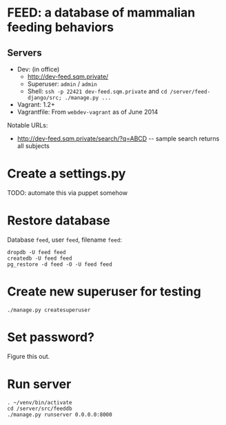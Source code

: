 FEED: a database of mammalian feeding behaviors
====

Servers
----

 * Dev: (in office)
   * http://dev-feed.sqm.private/ 
   * Superuser: `admin` / `admin`
   * Shell: `ssh -p 22421 dev-feed.sqm.private` and `cd /server/feed-django/src; ./manage.py ...`
 * Vagrant: 1.2+
 * Vagrantfile: From `webdev-vagrant` as of June 2014

Notable URLs:

 * http://dev-feed.sqm.private/search/?q=ABCD -- sample search returns all subjects

Create a settings.py
====

TODO: automate this via puppet somehow

Restore database
====
Database `feed`, user `feed`, filename `feed`:

```
dropdb -U feed feed
createdb -U feed feed
pg_restore -d feed -O -U feed feed
```

Create new superuser for testing
====

`./manage.py createsuperuser`

Set password?
====
Figure this out.

Run server
====

```
. ~/venv/bin/activate
cd /server/src/feeddb
./manage.py runserver 0.0.0.0:8000
```
